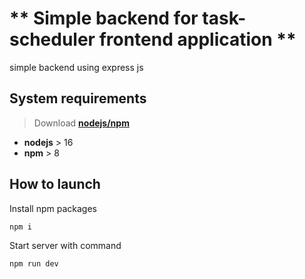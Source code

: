 # ** Simple backend for task-scheduler frontend application **

simple backend using express js

## System requirements

> Download [**nodejs/npm**](https://nodejs.org/en/download/)

- **nodejs** > 16
- **npm** > 8

## How to launch

Install npm packages 
```
npm i
```

Start server with command

```
npm run dev
```